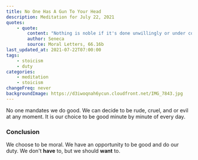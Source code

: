 ```yaml
---
title: No One Has A Gun To Your Head
description: Meditation for July 22, 2021
quotes:
    - quote:
        content: "Nothing is noble if it's done unwillingly or under compulsion. Every noble deed is voluntary."
        author: Seneca
        source: Moral Letters, 66.16b
last_updated_at: 2021-07-22T07:00:00
tags:
    - stoicism
    - duty
categories:
    - meditation
    - stoicism
changeFreq: never
backgroundImage: https://d3iwoqnah6ycun.cloudfront.net/IMG_7843.jpg
---
```


No one mandates we do good. We can decide to be rude, cruel, and or evil at any moment. It is our choice to be good 
minute by minute of every day.

### Conclusion

We choose to be moral. We have an opportunity to be good and do our duty. We don't **have** to, but we should **want** to.
